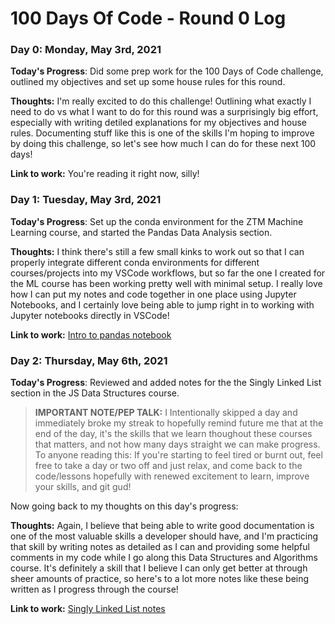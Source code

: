 # 100 Days Of Code - Round 0 Log

### Day 0: Monday, May 3rd, 2021

**Today's Progress**: Did some prep work for the 100 Days of Code challenge, outlined my objectives and set up some house rules for this round.

**Thoughts:** I'm really excited to do this challenge! Outlining what exactly I need to do vs what I want to do for this round was a surprisingly big effort, especially with writing detiled explanations for my objectives and house rules. Documenting stuff like this is one of the skills I'm hoping to improve by doing this challenge, so let's see how much I can do for these next 100 days!

**Link to work:** You're reading it right now, silly!

### Day 1: Tuesday, May 3rd, 2021

**Today's Progress**: Set up the conda environment for the ZTM Machine Learning course, and started the Pandas Data Analysis section.

**Thoughts:** I think there's still a few small kinks to work out so that I can properly integrate different conda environments for different courses/projects into my VSCode workflows, but so far the one I created for the ML course has been working pretty well with minimal setup. I really love how I can put my notes and code together in one place using Jupyter Notebooks, and I certainly love being able to jump right in to working with Jupyter notebooks directly in VSCode!

**Link to work:** [Intro to pandas notebook](https://github.com/Insidiae/ztm-machine-learning/blob/main/1_pandas_data_analysis/introduction_to_pandas.ipynb)

### Day 2: Thursday, May 6th, 2021

**Today's Progress**: Reviewed and added notes for the the Singly Linked List section in the JS Data Structures course.

> **IMPORTANT NOTE/PEP TALK:** I Intentionally skipped a day and immediately broke my streak to hopefully remind future me that at the end of the day, it's the skills that we learn thoughout these courses that matters, and not how many days straight we can make progress. To anyone reading this: If you're starting to feel tired or burnt out, feel free to take a day or two off and just relax, and come back to the code/lessons hopefully with renewed excitement to learn, improve your skills, and git gud!

Now going back to my thoughts on this day's progress:

**Thoughts:** Again, I believe that being able to write good documentation is one of the most valuable skills a developer should have, and I'm practicing that skill by writing notes as detailed as I can and providing some helpful comments in my code while I go along this Data Structures and Algorithms course. It's definitely a skill that I believe I can only get better at through sheer amounts of practice, so here's to a lot more notes like these being written as I progress through the course!

**Link to work:** [Singly Linked List notes](https://github.com/Insidiae/js-algos-and-data-structs/blob/main/Linked%20Lists/1.%20Singly%20Linked%20List.md)
